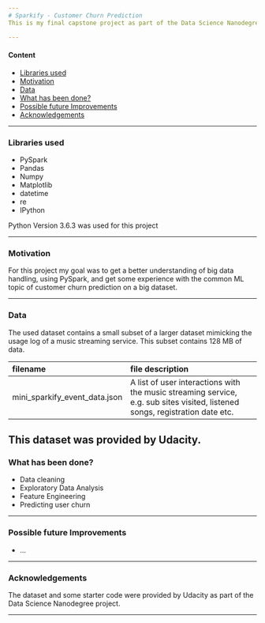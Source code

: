 ```yaml
---
# Sparkify - Customer Churn Prediction
This is my final capstone project as part of the Data Science Nanodegree, using PySpark for distributed big data wrangling.

---
```


#### Content
+ [Libraries used](#libraries-used)  
+ [Motivation](#motivation)  
+ [Data](#data)  
+ [What has been done?](#what-has-been-done)  
+ [Possible future Improvements](#possible-future-improvements)  
+ [Acknowledgements](#acknowledgements) 

---

### Libraries used
+ PySpark
+ Pandas
+ Numpy
+ Matplotlib
+ datetime
+ re
+ IPython

Python Version 3.6.3 was used for this project

---

### Motivation
For this project my goal was to get a better understanding of big data handling, using PySpark, and get some experience with the common ML topic of customer churn prediction on a big dataset. 

---

### Data
The used dataset contains a small subset of a larger dataset mimicking the usage log of a music streaming service. This subset contains 128 MB of data.  

| filename | file description |
| :-- | :-- |
| mini_sparkify_event_data.json | A list of user interactions with the music streaming service, e.g. sub sites visited, listened songs, registration date etc. |

This dataset was provided by Udacity.
---

### What has been done?
+ Data cleaning
+ Exploratory Data Analysis
+ Feature Engineering
+ Predicting user churn
    
---

### Possible future Improvements
* ...

---
### Acknowledgements
The dataset and some starter code were provided by Udacity as part of the Data Science Nanodegree project.

---
